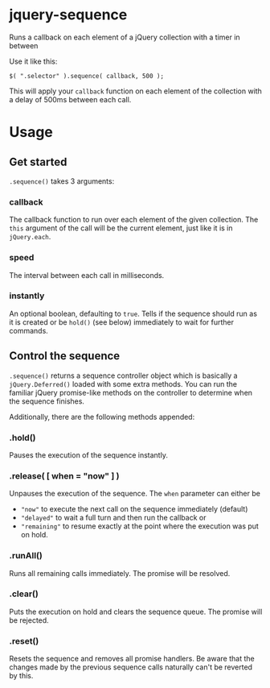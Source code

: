 # jquery-sequence
Runs a callback on each element of a jQuery collection with a timer in between

Use it like this:

```
$( ".selector" ).sequence( callback, 500 );
```

This will apply your `callback` function on each element of the collection with a delay of 500ms between each call.

# Usage

## Get started
`.sequence()` takes 3 arguments:

### callback
The callback function to run over each element of the given collection. The `this` argument of the call will be the current element, just like it is in `jQuery.each`.

### speed
The interval between each call in milliseconds.

### instantly
An optional boolean, defaulting to `true`. Tells if the sequence should run as it is created or be `hold()` (see below) immediately to wait for further commands.


## Control the sequence
`.sequence()` returns a sequence controller object which is basically a `jQuery.Deferred()` loaded with some extra methods.
You can run the familiar jQuery promise-like methods on the controller to determine when the sequence finishes.

Additionally, there are the following methods appended:

### .hold()
Pauses the execution of the sequence instantly.

### .release( [ when = "now" ] )
Unpauses the execution of the sequence.
The `when` parameter can either be
- `"now"` to execute the next call on the sequence immediately (default)
- `"delayed"` to wait a full turn and then run the callback or
- `"remaining"` to resume exactly at the point where the execution was put on hold.

### .runAll()
Runs all remaining calls immediately.
The promise will be resolved.

### .clear()
Puts the execution on hold and clears the sequence queue. The promise will be rejected.

### .reset()
Resets the sequence and removes all promise handlers. Be aware that the changes made by the previous sequence calls naturally can't be reverted by this.